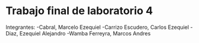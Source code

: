 # Trabajo final de laboratorio 4

Integrantes:
-Cabral, Marcelo Ezequiel
-Carrizo Escudero, Carlos Ezequiel
-Diaz, Ezequiel Alejandro
-Wamba Ferreyra, Marcos Andres
